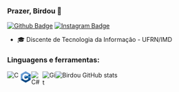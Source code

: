 ### Prazer, Birdou 👋

[![Github Badge](https://img.shields.io/badge/-Github-000?style=flat-square&logo=Github&logoColor=white)](https://github.com/birdou/)
[![Instagram Badge](https://img.shields.io/badge/-Instagram-BF008C?style=flat-square&logo=Instagram&logoColor=white)](https://www.instagram.com/birdousena/)

- :mortar_board: Discente de Tecnologia da Informação - UFRN/IMD

### Linguagens e ferramentas:
<img align="left" alt="C" width="30px" src="https://user-images.githubusercontent.com/38151364/89708902-4ca9db80-d951-11ea-9a2f-e81e66fb4d0d.png" />
<img align="left" alt="C++" width="26px" src="https://raw.githubusercontent.com/devicons/devicon/c7d326b6009e60442abc35fa45706d6f30ee4c8e/icons/cplusplus/cplusplus-original.svg" />
<img align="left" alt="C#" width="26px" src="https://user-images.githubusercontent.com/38151364/89708902-4ca9db80-d951-11ea-9a2f-e81e66fb4d0d.png" />
<img align="left" alt="Git" width="30px" src="https://user-images.githubusercontent.com/38151364/109069510-12771000-76d0-11eb-9d29-51c7826848db.png" />

![Birdou GitHub stats](https://github-readme-stats.vercel.app/api?username=birdou&show_icons=true&theme=dark)

<!--
**Birdou/birdou** is a ✨ _special_ ✨ repository because its `README.md` (this file) appears on your GitHub profile.

Here are some ideas to get you started:

- 🔭 I’m currently working on ...
- 🌱 I’m currently learning ...
- 👯 I’m looking to collaborate on ...
- 🤔 I’m looking for help with ...
- 💬 Ask me about ...
- 📫 How to reach me: ...
- 😄 Pronouns: ...
- ⚡ Fun fact: ...
-->
